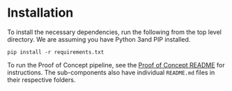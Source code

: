 # Installation

To install the necessary dependencies, run the following from the top level directory. We are assuming you have Python 3and PIP installed.

```
pip install -r requirements.txt
```

To run the Proof of Concept pipeline, see the [Proof of Concept README](proof_of_concept/README.md) for instructions. The sub-components also have individual `README.md` files in their respective folders.